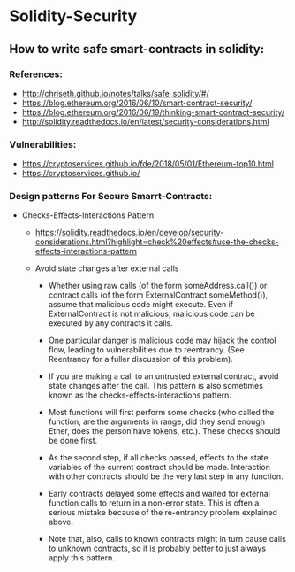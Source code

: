 # Solidity-Security

## How to write safe smart-contracts in solidity:

### References:

- http://chriseth.github.io/notes/talks/safe_solidity/#/
- https://blog.ethereum.org/2016/06/10/smart-contract-security/
- https://blog.ethereum.org/2016/06/19/thinking-smart-contract-security/
- http://solidity.readthedocs.io/en/latest/security-considerations.html

### Vulnerabilities:

- https://cryptoservices.github.io/fde/2018/05/01/Ethereum-top10.html
- https://cryptoservices.github.io/

### Design patterns For Secure Smarrt-Contracts:

- Checks-Effects-Interactions Pattern

  - https://solidity.readthedocs.io/en/develop/security-considerations.html?highlight=check%20effects#use-the-checks-effects-interactions-pattern
  
  
  - Avoid state changes after external calls

     - Whether using raw calls (of the form someAddress.call()) or contract calls (of the form ExternalContract.someMethod()), assume that malicious code might execute. Even if ExternalContract is not malicious, malicious code can be executed by any contracts it calls.

    - One particular danger is malicious code may hijack the control flow, leading to vulnerabilities due to reentrancy. (See Reentrancy for a fuller discussion of this problem).

    - If you are making a call to an untrusted external contract, avoid state changes after the call. This pattern is also sometimes known as the checks-effects-interactions pattern.

    -  Most functions will first perform some checks (who called the function, are the arguments in range, did they send enough Ether, does the person have tokens, etc.). These checks should be done first.

    - As the second step, if all checks passed, effects to the state variables of the current contract should be made. Interaction with other contracts should be the very last step in any function.

    - Early contracts delayed some effects and waited for external function calls to return in a non-error state. This is often a serious mistake because of the re-entrancy problem explained above.

    - Note that, also, calls to known contracts might in turn cause calls to unknown contracts, so it is probably better to just always apply this pattern.
